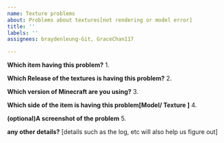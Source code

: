 ```yaml
---
name: Texture problems
about: Problems about textures[not rendering or model error]
title: ''
labels: ''
assignees: braydenleung-Git, GraceChan117

---
```


**Which item having this problem?**
1.

**Which Release of the textures is having this problem?**
2.

**Which version of Minecraft are you using?**
3.

**Which side of the item is having this problem[Model/ Texture ]**
4.

**(optional)A screenshot of the problem**
5.

**any other details?**
[details such as the log, etc will also help us figure out]
